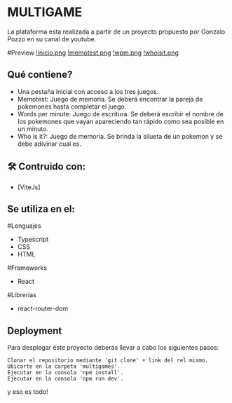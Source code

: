 # MULTIGAME
La plataforma esta realizada a partir de un proyecto propuesto por Gonzalo Pozzo en su canal de youtube.

#Preview
[!inicio.png](https://res.cloudinary.com/dem9ilhyh/image/upload/v1680616195/Ecommerce/Screenshot_18_nsuwog.png)
[!memotest.png](https://res.cloudinary.com/dem9ilhyh/image/upload/v1680616195/Ecommerce/Screenshot_19_zzebs9.png)
[!wpm.png](https://res.cloudinary.com/dem9ilhyh/image/upload/v1680616196/Ecommerce/Screenshot_20_tf3ozf.png)
[!whoisit.png](https://res.cloudinary.com/dem9ilhyh/image/upload/v1680616196/Ecommerce/Screenshot_21_uyrpbp.png)

## Qué contiene? 
* Una pestaña inicial con acceso a los tres juegos.
* Memotest: Juego de memoria. Se deberá encontrar la pareja de pokemones hasta completar el juego.
* Words per minute: Juego de escritura. Se deberá escribir el nombre de los pokemones que vayan apareciendo tan rápido como sea posible en un minuto.
* Who is it?: Juego de memoria. Se brinda la silueta de un pokemon y se debe adivinar cual es.


## 🛠 Contruido con:

* [ViteJs]
    
## Se utiliza en el:

#Lenguajes
* Typescript
* CSS
* HTML

#Frameworks
* React

#Librerías
* react-router-dom

## Deployment

Para desplegar éste proyecto deberás llevar a cabo los siguientes pasos:

    Clonar el repositorio mediante 'git clone' + link del rel mismo.
    Ubicarte en la carpeta 'multigames'.
    Ejecutar en la consola 'npm install'.
    Ejecutar en la consola 'npm run dev'.

y eso es todo!
